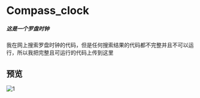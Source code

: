 # Compass_clock
##### **这是一个罗盘时钟**

我在网上搜索罗盘时钟的代码，但是任何搜索结果的代码都不完整并且不可以运行，所以我把完整且可运行的代码上传到这里

## **预览**
![1](https://github.com/user-attachments/assets/3003f80c-7808-4bce-9149-c031b60fef3c)
